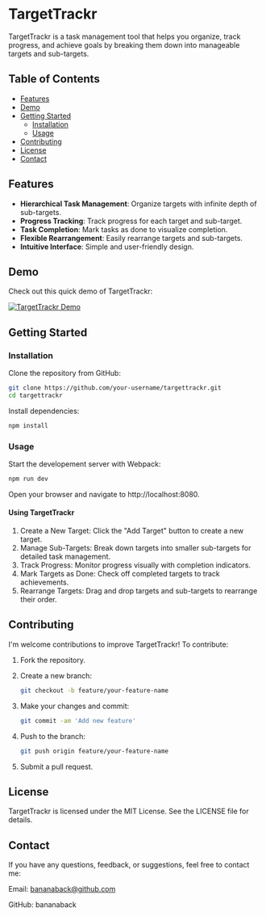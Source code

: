 # TargetTrackr

TargetTrackr is a task management tool that helps you organize, track progress, and achieve goals by breaking them down into manageable targets and sub-targets.

## Table of Contents

- [Features](#features)
- [Demo](#demo)
- [Getting Started](#getting-started)
  - [Installation](#installation)
  - [Usage](#usage)
- [Contributing](#contributing)
- [License](#license)
- [Contact](#contact)

## Features

- **Hierarchical Task Management**: Organize targets with infinite depth of sub-targets.
- **Progress Tracking**: Track progress for each target and sub-target.
- **Task Completion**: Mark tasks as done to visualize completion.
- **Flexible Rearrangement**: Easily rearrange targets and sub-targets.
- **Intuitive Interface**: Simple and user-friendly design.

## Demo

Check out this quick demo of TargetTrackr:

[![TargetTrackr Demo](https://example.com/path/to/demo-thumbnail.png)](https://www.example.com/path/to/demo-video)

## Getting Started

### Installation

Clone the repository from GitHub:

```bash
git clone https://github.com/your-username/targettrackr.git
cd targettrackr
```

Install dependencies:
```bash
npm install
```

### Usage

Start the developement server with Webpack:

```bash
npm run dev
```

Open your browser and navigate to http://localhost:8080.

#### Using TargetTrackr

1. Create a New Target: Click the "Add Target" button to create a new target.
2. Manage Sub-Targets: Break down targets into smaller sub-targets for detailed task management.
3. Track Progress: Monitor progress visually with completion indicators.
4. Mark Targets as Done: Check off completed targets to track achievements.
5. Rearrange Targets: Drag and drop targets and sub-targets to rearrange their order.

## Contributing

I'm welcome contributions to improve TargetTrackr! To contribute:

1. Fork the repository.
2. Create a new branch:

    ```bash
    git checkout -b feature/your-feature-name
    ```
3. Make your changes and commit:
    ```bash
    git commit -am 'Add new feature'
    ```
3. Push to the branch:
    ```bash
    git push origin feature/your-feature-name
    ```
4. Submit a pull request.

## License
TargetTrackr is licensed under the MIT License. See the LICENSE file for details.

## Contact
If you have any questions, feedback, or suggestions, feel free to contact me:

Email: bananaback@github.com

GitHub: bananaback
